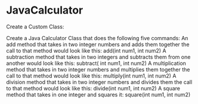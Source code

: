 # JavaCalculator
Create a Custom Class:



Create a Java Calculator Class that does the following five commands:
An add method that takes in two integer numbers and adds them together the call to that method would look like this: add(int num1, int num2)
A subtraction method that takes in two integers and subtracts them from one another would look like this: subtract( int num1, int num2)
A multiplication method that takes in two integer numbers and multiplies them together the call to that method would look like this: multiply(int num1, int num2)
A division method that takes in two integer numbers and divides them the call to that method would look like this: divide(int num1, int num2)
A square method that takes in one integer and squares it: square(int num1, int num2)
